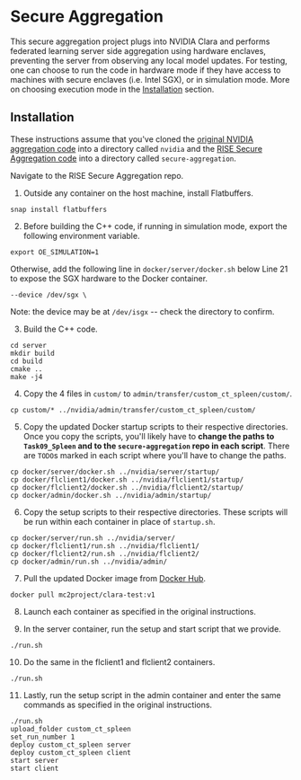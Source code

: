 # Secure Aggregation
This secure aggregation project plugs into NVIDIA Clara and performs federated learning server side aggregation using hardware enclaves, preventing the server from observing any local model updates. For testing, one can choose to run the code in hardware mode if they have access to machines with secure enclaves (i.e. Intel SGX), or in simulation mode. More on choosing execution mode in the [Installation](#installation) section.

## Installation
These instructions assume that you've cloned the [original NVIDIA aggregation code](https://drive.google.com/drive/u/0/folders/1Y2Hk9YCI12aF3MUA8Yxi6PMx5BEp8Pk2) into a directory called `nvidia` and the [RISE Secure Aggregation code](https://github.com/mc2-project/secure-aggregation/tree/develop) into a directory called `secure-aggregation`.

Navigate to the RISE Secure Aggregation repo.

1. Outside any container on the host machine, install Flatbuffers.

```
snap install flatbuffers
```

2. Before building the C++ code, if running in simulation mode, export the following environment variable.

```
export OE_SIMULATION=1
```

Otherwise, add the following line in `docker/server/docker.sh` below Line 21 to expose the SGX hardware to the Docker container.
```
--device /dev/sgx \
```

Note: the device may be at `/dev/isgx` -- check the directory to confirm.

3. Build the C++ code.

```
cd server
mkdir build
cd build
cmake ..
make -j4
```

4. Copy the 4 files in `custom/` to `admin/transfer/custom_ct_spleen/custom/`. 

```
cp custom/* ../nvidia/admin/transfer/custom_ct_spleen/custom/
```

5. Copy the updated Docker startup scripts to their respective directories. Once you copy the scripts, you'll likely have to **change the paths to `Task09_Spleen` and to the `secure-aggregation` repo in each script**. There are `TODO`s marked in each script where you'll have to change the paths.

```
cp docker/server/docker.sh ../nvidia/server/startup/
cp docker/flclient1/docker.sh ../nvidia/flclient1/startup/
cp docker/flclient2/docker.sh ../nvidia/flclient2/startup/
cp docker/admin/docker.sh ../nvidia/admin/startup/
```

6. Copy the setup scripts to their respective directories. These scripts will be run within each container in place of `startup.sh`.

```
cp docker/server/run.sh ../nvidia/server/
cp docker/flclient1/run.sh ../nvidia/flclient1/
cp docker/flclient2/run.sh ../nvidia/flclient2/
cp docker/admin/run.sh ../nvidia/admin/
```

7. Pull the updated Docker image from [Docker Hub](https://hub.docker.com/repository/docker/mc2project/clara-test). 

```
docker pull mc2project/clara-test:v1
```

8. Launch each container as specified in the original instructions.

9. In the server container, run the setup and start script that we provide.

```
./run.sh
```

10. Do the same in the flclient1 and flclient2 containers.

```
./run.sh
```

11. Lastly, run the setup script in the admin container and enter the same commands as specified in the original instructions.

```
./run.sh
upload_folder custom_ct_spleen
set_run_number 1
deploy custom_ct_spleen server
deploy custom_ct_spleen client
start server
start client

```

